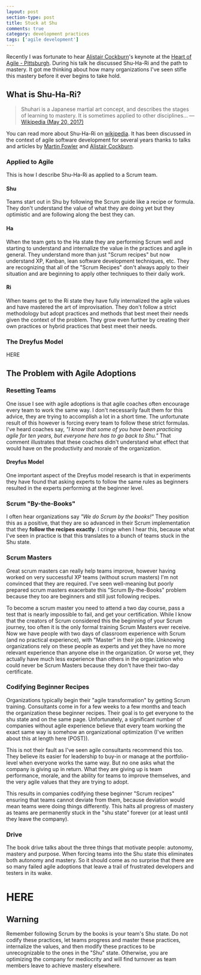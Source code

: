 ```yaml
---
layout: post
section-type: post
title: Stuck at Shu
comments: true
category: development practices
tags: ['agile development']
---
```


Recently I was fortunate to hear [Alistair Cockburn](http://www.alistaircockburn.us)'s keynote at the [Heart of Agile - Pittsburgh](http://heartofagile.com/heart-of-agile-conferences/heart-of-agile-pittsburgh-2017/). During his talk he discussed Shu-Ha-Ri and the path to mastery. It got me thinking about how many organizations I've seen stifle this mastery before it ever begins to take hold. 

## What is Shu-Ha-Ri?

> Shuhari is a Japanese martial art concept, and describes the stages of learning to mastery. It is sometimes applied to other disciplines...
> &mdash; [Wikipedia (May 20, 2017)](https://en.wikipedia.org/wiki/Shuhari)

You can read more about Shu-Ha-Ri on [wikipedia](https://en.wikipedia.org/wiki/Shuhari). It has been discussed in the context of agile software development for several years thanks to talks and articles by [Martin Fowler](https://martinfowler.com/bliki/ShuHaRi.html) and [Alistair Cockburn](http://alistair.cockburn.us). 

### Applied to Agile

This is how I describe Shu-Ha-Ri as applied to a Scrum team.

#### Shu

Teams start out in Shu by following the Scrum guide like a recipe or formula. They don't understand the value of what they are doing yet but they optimistic and are following along the best they can. 

#### Ha

When the team gets to the Ha state they are performing Scrum well and starting to understand and internalize the value in the practices and agile in general. They understand more than just "Scrum recipes" but now understand XP, Kanban, lean software development techniques, etc. They are recognizing that all of the "Scrum Recipes" don't always apply to their situation and are beginning to apply other techniques to their daily work.

#### Ri

When teams get to the Ri state they have fully internalized the agile values and have mastered the art of improvisation. They don't follow a strict methodology but adopt practices and methods that best meet their needs given the context of the problem. They grow even further by creating their own practices or hybrid practices that best meet their needs. 

### The Dreyfus Model 
HERE
## The Problem with Agile Adoptions

### Resetting Teams

One issue I see with agile adoptions is that agile coaches often encourage every team to work the same way. I don't necessarily fault them for this advice, they are trying to accomplish a lot in a short time. The unfortunate result of this however is forcing every team to follow these strict formulas. I've heard coaches say, _"I know that some of you have been practicing agile for ten years, but everyone here has to go back to Shu."_ That comment illustrates that these coaches didn't understand what effect that would have on the productivity and morale of the organization. 

#### Dreyfus Model
One important aspect of the Dreyfus model research is that in experiments they have found that asking experts to follow the same rules as beginners resulted in the experts performing at the beginner level. 

### Scrum "By-the-Books"
I often hear organizations say _"We do Scrum by the books!"_ They position this as a positive, that they are so advanced in their Scrum implementation that they **follow the recipes exactly**. I cringe when I hear this, because what I've seen in practice is that this translates to a bunch of teams stuck in the Shu state.

### Scrum Masters
Great scrum masters can really help teams improve, however having worked on very successful XP teams (without scrum masters) I'm not convinced that they are required. I've seen well-meaning but poorly prepared scrum masters exacerbate this "Scrum By-the-Books" problem because they too are beginners and still just following recipes. 

To become a scrum master you need to attend a two day course, pass a test that is nearly impossible to fail, and get your certification. While I know that the creators of Scrum considered this the beginning of your Scrum journey, too often it is the only formal training Scrum Masters ever receive. Now we have people with two days of classroom experience with Scrum (and no practical experience), with "Master" in their job title. Unknowing organizations rely on these people as experts and yet they have no more relevant experience than anyone else in the organization. Or worse yet, they actually have much less experience than others in the organization who could never be Scrum Masters because they don't have their two-day certificate. 

### Codifying Beginner Recipes

Organizations typically begin their "agile transformation" by getting Scrum training. Consultants come in for a few weeks to a few months and teach the organization these beginner recipes. Their goal is to get everyone to the shu state and on the same page. Unfortunately, a significant number of companies without agile experience believe that every team working the exact same way is somehow an organizational optimization (I've written about this at length here (POST)).

This is not their fault as I've seen agile consultants recommend this too. They believe its easier for leadership to buy-in or manage at the portfolio-level when everyone works the same way. But no one asks what the company is giving up in return. What they are giving up is team performance, morale, and the ability for teams to improve themselves, and the very agile values that they are trying to adopt. 

This results in companies codifying these beginner "Scrum recipes" ensuring that teams cannot deviate from them, because deviation would mean teams were doing things differently. This halts all progress of mastery as teams are permanently stuck in the "shu state" forever (or at least until they leave the company).

### Drive
The book drive talks about the three things that motivate people: autonomy, mastery and purpose. When forcing teams into the Shu state this eliminates both autonomy and mastery. So it should come as no surprise that there are so many failed agile adoptions that leave a trail of frustrated developers and testers in its wake. 

# HERE
## Warning
Remember following Scrum by the books is your team's Shu state. Do not codify these practices, let teams progress and master these practices, internalize the values, and then modify these practices to be unrecognizable to the ones in the "Shu" state. Otherwise, you are optimizing the company for mediocrity and will find turnover as team members leave to achieve mastery elsewhere. 